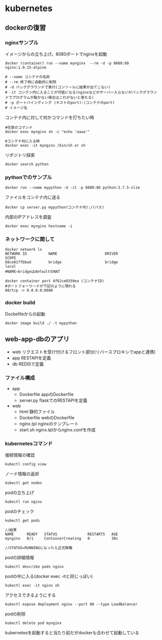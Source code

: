 # kubernetes


## dockerの復習

### nginxサンプル

イメージからの立ち上げ。8080ポートでnginxを起動
```
docker (container) run --name mynginx  --rm -d -p 8080:80 nginx:1.9.15-alpine

# --name コンテナの名称
# --rm 終了時に自動的に削除
# -d バックグラウンドで実行(コンソールに結果が出てこない)
# -it コンテン内に入ることが可能になる(nginxなどのサーバー入らないがバックグラウンドでプログラムが動かない場合はこれがないと落ちる)
# -p ポートバインディング (ホストのport):(コンテナのport)
# イメージ名
```

コンテナ内に対して何かコマンドを打ちたい時
```
#任意のコマンド
docker exec mynginx sh -c "echo 'aaaa'"

#コンテナ何に入る時
docker exec -it mynginx /bin/sh or sh
```

リポジトリ探索
```
docker search python
```

### pythonでのサンプル
```
docker run --name mypython -d -it -p 8080:80 python:3.7.5-slim
```

ファイルをコンテナ内に送る
```
docker cp server.py mypython(コンテナ内):/(パス)
```

内部のIPアドレスを調査
```
docker exec mynginx hostname -i
```

### ネットワークに関して
```
docker network ls
NETWORK ID          NAME                      DRIVER              SCOPE
88ce01ffbbad        bridge                    bridge              local
#NAME→bridgeはdefaultのNAT

docker container port 4f62ce0359ea (コンテナID)
#ポートフォーワードが下記のように現れる
80/tcp -> 0.0.0.0:8080
```

### docker build

Dockefileからの起動
```
docker image build ./ -t mypython
```

## web-app-dbのアプリ
- web リクエストを受け付けるフロント部分(リバースプロキシでappと連携)
- app RESTAPIを定義
- db REDISで定義

### ファイル構成
- app 
    - Dockerfile appのDockerfile
    - server.py flaskでのRESTAPIを定義
- web
    - html 静的ファイル
    - Dockerfile webのDockerfile
    - nginx.tpl nginxのテンプレート
    - start.sh nginx.tplからnginx.confを作成


### kubernetesコマンド

接続情報の確認
```
kubectl config view
```

ノード情報の返却
```
kubectl get nodes
```

podの立ち上げ
```
kubectl run nginx
```

podのチェック
```
kubectl get pods

//結果
NAME      READY   STATUS              RESTARTS   AGE
mynginx   0/1     ContainerCreating   0          38s

//STATUS=RUNNINGになったら正式稼働
```

podの詳細情報
```
kubectl describe pods nginx
```

podの中に入る(docker exec -itと同じっぽい)
```
kubectl exec -it nginx sh
```
アクセスできるようにする
```
kubectl expose deployment nginx --port 80 --type LoadBalancer
```

podの削除
```
kubectl delete pod mynginx
```

kubernetesを起動すると当たり前だがdockerも合わせて起動している